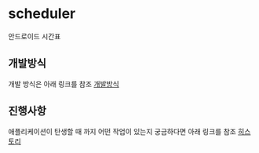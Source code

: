 # scheduler
안드로이드 시간표

## 개발방식
개발 방식은 아래 링크를 참조
[개발방식](https://github.com/googolhkl/scheduler/tree/master/help)

## 진행사항
애플리케이션이 탄생할 때 까지 어떤 작업이 있는지 궁금하다면 아래 링크를 참조
[히스토리](https://github.com/googolhkl/scheduler/tree/master/progress)
